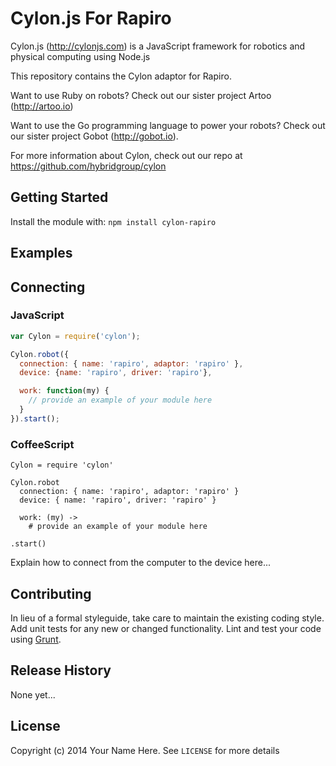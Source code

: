 # Cylon.js For Rapiro

Cylon.js (http://cylonjs.com) is a JavaScript framework for robotics and
physical computing using Node.js

This repository contains the Cylon adaptor for Rapiro.

Want to use Ruby on robots? Check out our sister project Artoo (http://artoo.io)

Want to use the Go programming language to power your robots? Check out our
sister project Gobot (http://gobot.io).

For more information about Cylon, check out our repo at
https://github.com/hybridgroup/cylon

## Getting Started

Install the module with: `npm install cylon-rapiro`

## Examples

## Connecting

### JavaScript

```javascript
var Cylon = require('cylon');

Cylon.robot({
  connection: { name: 'rapiro', adaptor: 'rapiro' },
  device: {name: 'rapiro', driver: 'rapiro'},

  work: function(my) {
    // provide an example of your module here
  }
}).start();
```

### CoffeeScript

```
Cylon = require 'cylon'

Cylon.robot
  connection: { name: 'rapiro', adaptor: 'rapiro' }
  device: { name: 'rapiro', driver: 'rapiro' }

  work: (my) ->
    # provide an example of your module here

.start()
```

Explain how to connect from the computer to the device here...

## Contributing

In lieu of a formal styleguide, take care to maintain the existing coding style.
Add unit tests for any new or changed functionality. Lint and test your code
using [Grunt](http://gruntjs.com/).

## Release History

None yet...

## License

Copyright (c) 2014 Your Name Here. See `LICENSE` for more details
